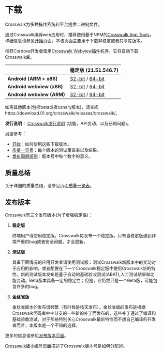 # 下载

Crosswalk为多种操作系统和平台提供二进制文件。

通过Crosswalk编译web应用时，推荐使用基于NPM的[Crosswalk App Tools](/documentation/crosswalk-app-tools.html)，详细信息请参见[开始](/documentation/getting_started.html)页面。本该页面主要用于下载非稳定或者共享库版本。

推荐Cordova开发者使用[Crosswalk Webview插件程序](/documentation/cordova.html)，它将自动下载Crosswalk库。

| | 稳定版 (21.51.546.7)
| ------------ | -------------
| **Android (ARM + x86)** | [32-bit](https://download.01.org/crosswalk/releases/crosswalk/android/stable/latest/crosswalk-21.51.546.7.zip) / [64-bit](https://download.01.org/crosswalk/releases/crosswalk/android/stable/latest/crosswalk-21.51.546.7-64bit.zip)
| **Android webview (x86)** | [32-bit](https://download.01.org/crosswalk/releases/crosswalk/android/stable/latest/x86/crosswalk-webview-21.51.546.7-x86.zip) / [64-bit](https://download.01.org/crosswalk/releases/crosswalk/android/stable/latest/x86_64/crosswalk-webview-21.51.546.7-x86_64.zip)
| **Android webview (ARM)** | [32-bit](https://download.01.org/crosswalk/releases/crosswalk/android/stable/latest/arm/crosswalk-webview-21.51.546.7-arm.zip) / [64-bit](https://download.01.org/crosswalk/releases/crosswalk/android/stable/latest/arm64/crosswalk-webview-21.51.546.7-arm64.zip)

如需其他版本(包括beta或者canary版本)，请查阅https://download.01.org/crosswalk/releases/crosswalk/。

**发行说明**： [Crosswalk发行说明](https://github.com/crosswalk-project/crosswalk/blob/master/RELEASENOTES.md)
(功能，API变动，以及已知问题)。

另请参考：
* [开始](/documentation/getting_started.html)：如何使用这些下载版本。
* [质量一览表](/documentation/qa/quality_dashboard.html)：每个版本的测试覆盖率以及结果。
* [发布周期规则](https://github.com/crosswalk-project/crosswalk-website/wiki/release-methodology#version-numbers)：版本号中每个数字的意义。

## 质量总结

关于详细的质量总结，请参见页面[质量一览表](/documentation/qa/quality_dashboard.html)。

## 发布版本

Crosswalk有三个发布版本(为了增强稳定性)：

1. **稳定版**

   终端用户请使用稳定版。Crosswalk每发布一个稳定版，只有当稳定版遇到非常严重的bug或者安全问题，才会更新。

1. **测试版**

    具备下面情况的应用开发者请使用测试版：测试Crosswalk新版本中的变动对于应用的影响，或者想要在下一个Crosswalk稳定版中使用Crosswalk新的特性。新的测试版本发布是基于自动的基础验收测试(ABAT),人工测试结果和功能变动。Beta版本具备一定的稳定性；但是，它仍然只是一个Beta版，可能包含许多的bug。

1. **金丝雀版**

    金丝雀版本的发布很频繁（有时候是按天发布）。金丝雀版的发布是根据Crosswalk代码库中主分支的一些新的补丁而发布的，这些补丁通过了编译和基础验收测试。对于那些特别关心Crosswalk最新特性而不想自己编译的开发者而言，本版本是一个不错的选择。

更多的信息请参见[发布版本页面](https://github.com/crosswalk-project/crosswalk-website/wiki/Release-methodology)。

[Crosswalk版本编号页面](https://github.com/crosswalk-project/crosswalk-website/wiki/release-methodology#version-numbers)描述了Crosswalk版本号是如何分配的。
